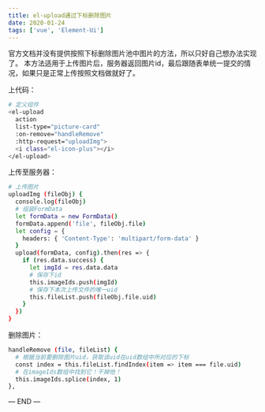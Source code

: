 ```yaml
---
title: el-upload通过下标删除图片
date: 2020-01-24
tags: ['vue', 'Element-Ui']
---
```


官方文档并没有提供按照下标删除图片池中图片的方法，所以只好自己想办法实现了。
本方法适用于上传图片后，服务器返回图片id，最后跟随表单统一提交的情况，如果只是正常上传按照文档做就好了。

上代码：

```bash
# 定义组件
<el-upload
  action
  list-type="picture-card"
  :on-remove="handleRemove"
  :http-request="uploadImg">
  <i class="el-icon-plus"></i>
</el-upload>
```

上传至服务器：

```bash
# 上传图片
uploadImg (fileObj) {
  console.log(fileObj)
  # 组装FormData
  let formData = new FormData()
  formData.append('file', fileObj.file)
  let config = {
    headers: { 'Content-Type': 'multipart/form-data' }
  }
  upload(formData, config).then(res => {
    if (res.data.success) {
      let imgId = res.data.data
      # 保存下id
      this.imageIds.push(imgId)
      # 保存下本次上传文件的唯一uid
      this.fileList.push(fileObj.file.uid)
    }
  })
}
```

删除图片：

```bash
handleRemove (file, fileList) {
  # 根据当前要删除图片uid，获取该uid在uid数组中所对应的下标
  const index = this.fileList.findIndex(item => item === file.uid)
  # 在imageIds数组中找到它！干掉他！
  this.imageIds.splice(index, 1)
},
```

— END —
